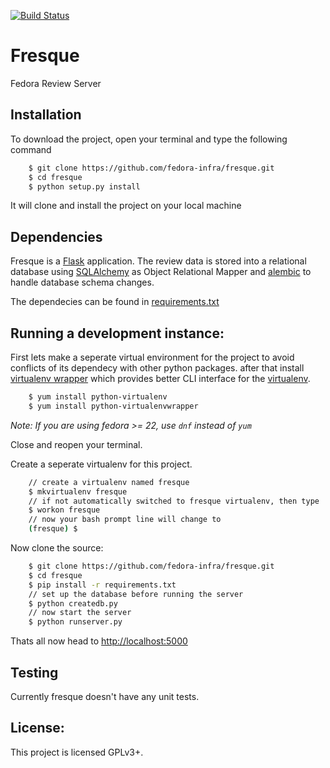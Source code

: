 [![Build Status](https://travis-ci.org/fedora-infra/fresque.svg?branch=master)](https://travis-ci.org/fedora-infra/fresque)

Fresque
=======
Fedora Review Server

Installation
----------------
To download the project, open your terminal and type the following command

```bash
	$ git clone https://github.com/fedora-infra/fresque.git
	$ cd fresque
	$ python setup.py install
```
It will clone and install the project on your local machine

Dependencies
------------
Fresque is a [Flask] application. The review data is stored into a relational database
using [SQLAlchemy] as Object Relational Mapper and [alembic] to handle database
schema changes.

The dependecies can be found in [requirements.txt](https://github.com/fedora-infra/fresque/blob/master/requirements.txt)

Running a development instance:
-------------------------------
First lets make a seperate virtual environment for the project
to avoid conflicts of its dependecy with other python packages.
after that install [virtualenv wrapper] which provides better CLI interface
for the [virtualenv].

```bash
	$ yum install python-virtualenv
	$ yum install python-virtualenvwrapper
```
*Note: If you are using fedora >= 22, use `dnf` instead of `yum`*

Close and reopen your terminal.

Create a seperate virtualenv for this project.

```bash
	// create a virtualenv named fresque
	$ mkvirtualenv fresque
	// if not automatically switched to fresque virtualenv, then type
	$ workon fresque
	// now your bash prompt line will change to
	(fresque) $
```

Now clone the source:

```bash
	$ git clone https://github.com/fedora-infra/fresque.git
	$ cd fresque
	$ pip install -r requirements.txt
	// set up the database before running the server
	$ python createdb.py
	// now start the server
	$ python runserver.py
```
Thats all now head to [http://localhost:5000](http://localhost:5000)

Testing
-------

Currently fresque doesn't have any unit tests.


License:
--------
This project is licensed GPLv3+.

[Flask]:http://flask.pocoo.org/
[SQLAlchemy]:http://www.sqlalchemy.org/
[alembic]:https://bitbucket.org/zzzeek/alembic
[virtualenv]:https://virtualenv.pypa.io/en/latest/
[virtualenv wrapper]:https://virtualenvwrapper.readthedocs.org/en/latest/
